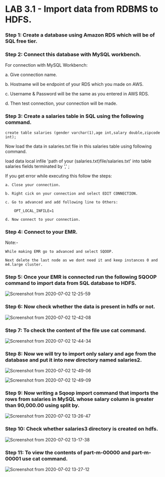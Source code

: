 #   LAB 3.1 - Import data from RDBMS to HDFS.

### Step 1: Create a database using Amazon RDS which will be of SQL free tier.

### Step 2: Connect this database with MySQL workbench.

For connection with MySQL Workbench:

a. Give connection name.

b. Hostname will be endpoint of your RDS which you made on AWS.

c. Username & Password will be the same as you entered in AWS RDS.

d. Then test connection, your connection will be made.

### Step 3: Create a salaries table in SQL using the following command.

    create table salaries (gender varchar(1),age int,salary double,zipcode int);
    
Now load the data in salaries.txt file in this salaries table using following command.
  
  load data local infile 'path of your (salaries.txt)file/salaries.txt' into table salaries fields terminated by ',' ;

If you get error while executing this follow the steps:
  
    a. Close your connection.
    
    b. Right cick on your connection and select EDIT CONNECTION.
   
    c. Go to advanced and add following line to Others:
        
        OPT_LOCAL_INFILE=1
        
    d. Now connect to your connection.
    
### Step 4: Connect to your EMR.

Note:-

    While making EMR go to advanced and select SQOOP.
      
    Next delete the last node as we dont need it and keep instances 0 and m4.large cluster.
      
### Step 5: Once your EMR is connected run the following SQOOP command to import data from SQL database to HDFS.

![Screenshot from 2020-07-02 12-25-59](https://user-images.githubusercontent.com/64689497/86352298-35593d80-bc83-11ea-8631-1471b5b57c42.png)


### Step 6: Now check whether the data is present in hdfs or not.

![Screenshot from 2020-07-02 12-42-08](https://user-images.githubusercontent.com/64689497/86352313-3c804b80-bc83-11ea-81d7-bddd5721407a.png)



### Step 7: To check the content of the file use cat command.

![Screenshot from 2020-07-02 12-44-34](https://user-images.githubusercontent.com/64689497/86352330-42762c80-bc83-11ea-96d8-eaa442b1c584.png)


### Step 8: Now we will try to import only salary and age from the database and put it into new directory named salaries2.

![Screenshot from 2020-07-02 12-49-06](https://user-images.githubusercontent.com/64689497/86352355-4ace6780-bc83-11ea-8992-8573beda4279.png)

![Screenshot from 2020-07-02 12-49-09](https://user-images.githubusercontent.com/64689497/86352366-51f57580-bc83-11ea-9b60-942c757b6d8f.png)

### Step 9: Now writing a Sqoop import command that imports the rows from salaries in MySQL whose salary column is greater than 90,000.00 using split by.

![Screenshot from 2020-07-02 13-26-47](https://user-images.githubusercontent.com/64689497/86352400-5cb00a80-bc83-11ea-9971-22a443712af0.png)

### Step 10: Check whether salaries3 directory is created on hdfs.

![Screenshot from 2020-07-02 13-17-38](https://user-images.githubusercontent.com/64689497/86352387-57eb5680-bc83-11ea-8004-b2c5b584db21.png)

### Step 11: To view the contents of part‐m‐00000 and part‐m‐00001 use cat command.

![Screenshot from 2020-07-02 13-27-12](https://user-images.githubusercontent.com/64689497/86352415-620d5500-bc83-11ea-9605-bdf6f8d8d4ff.png)

